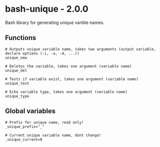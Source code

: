 # bash-unique - 2.0.0
Bash library for generating unique varible names.

## Functions
```
# Outputs unique variable name, takes two arguments (output variable, declare options (-i, -a, -A, ...))
unique_new

# Deletes the variable, takes one argument (variable name)
unique_del

# Tests if variable exist, takes one argument (variable name)
unique_test

# Echo variable type, takes one argument (variable name)
unique_type
```

## Global variables
```
# Prefix for unique name, read only!
_unique_prefix="_"

# Current unique variable name, dont change!
_unique_current=0
```
